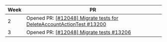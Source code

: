 | Week | PR |
|------|---|
| 2    | Opened PR: [[#12048] Migrate tests for DeleteAccountActionTest #13200](https://github.com/TEAMMATES/teammates/pull/13200) |
| 3    | Opened PR: [[#12048] Migrate tests #13206](https://github.com/TEAMMATES/teammates/pull/13206) |